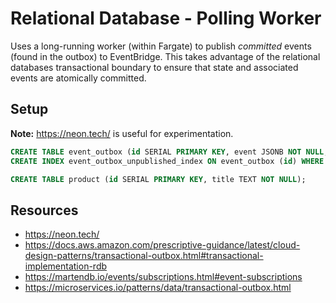 # Relational Database - Polling Worker

Uses a long-running worker (within Fargate) to publish _committed_ events (found in the outbox) to EventBridge.
This takes advantage of the relational databases transactional boundary to ensure that state and associated events are atomically committed.

## Setup

**Note:** https://neon.tech/ is useful for experimentation.

```sql
CREATE TABLE event_outbox (id SERIAL PRIMARY KEY, event JSONB NOT NULL, published_at TIMESTAMP);
CREATE INDEX event_outbox_unpublished_index ON event_outbox (id) WHERE (published_at IS NULL)
```

```sql
CREATE TABLE product (id SERIAL PRIMARY KEY, title TEXT NOT NULL);
```

## Resources

- https://neon.tech/
- https://docs.aws.amazon.com/prescriptive-guidance/latest/cloud-design-patterns/transactional-outbox.html#transactional-implementation-rdb
- https://martendb.io/events/subscriptions.html#event-subscriptions
- https://microservices.io/patterns/data/transactional-outbox.html
